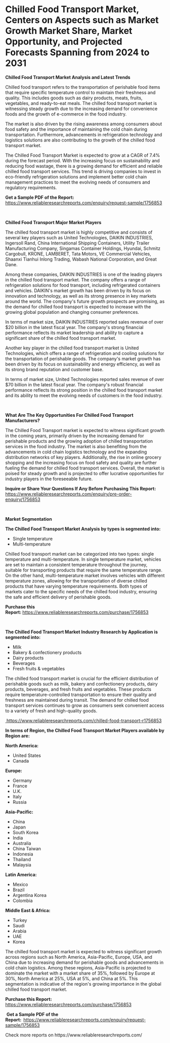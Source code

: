 <p><h1>Chilled Food Transport Market, Centers on Aspects such as Market Growth Market Share, Market Opportunity, and Projected Forecasts Spanning from 2024 to 2031</h1></p><p><strong>Chilled Food Transport Market Analysis and Latest Trends</strong></p>
<p><p>Chilled food transport refers to the transportation of perishable food items that require specific temperature control to maintain their freshness and quality. This includes goods such as dairy products, meats, fruits, vegetables, and ready-to-eat meals. The chilled food transport market is witnessing steady growth due to the increasing demand for convenience foods and the growth of e-commerce in the food industry. </p><p>The market is also driven by the rising awareness among consumers about food safety and the importance of maintaining the cold chain during transportation. Furthermore, advancements in refrigeration technology and logistics solutions are also contributing to the growth of the chilled food transport market. </p><p>The Chilled Food Transport Market is expected to grow at a CAGR of 7.4% during the forecast period. With the increasing focus on sustainability and reducing food wastage, there is a growing demand for efficient and reliable chilled food transport services. This trend is driving companies to invest in eco-friendly refrigeration solutions and implement better cold chain management practices to meet the evolving needs of consumers and regulatory requirements.</p></p>
<p><strong>Get a Sample PDF of the Report:&nbsp;</strong> <a href="https://www.reliableresearchreports.com/enquiry/request-sample/1756853">https://www.reliableresearchreports.com/enquiry/request-sample/1756853</a></p>
<p>&nbsp;</p>
<p><strong>Chilled Food Transport Major Market Players</strong></p>
<p><p>The chilled food transport market is highly competitive and consists of several key players such as United Technologies, DAIKIN INDUSTRIES, Ingersoll Rand, China International Shipping Containers, Utility Trailer Manufacturing Company, Singamas Container Holdings, Hyundai, Schmitz Cargobull, KRONE, LAMBERET, Tata Motors, VE Commercial Vehicles, Shaanxi Tianhui Inlong Trading, Wabash National Corporation, and Great Dane.</p><p>Among these companies, DAIKIN INDUSTRIES is one of the leading players in the chilled food transport market. The company offers a range of refrigeration solutions for food transport, including refrigerated containers and vehicles. DAIKIN's market growth has been driven by its focus on innovation and technology, as well as its strong presence in key markets around the world. The company's future growth prospects are promising, as the demand for chilled food transport is expected to increase with the growing global population and changing consumer preferences.</p><p>In terms of market size, DAIKIN INDUSTRIES reported sales revenue of over $20 billion in the latest fiscal year. The company's strong financial performance reflects its market leadership and ability to capture a significant share of the chilled food transport market.</p><p>Another key player in the chilled food transport market is United Technologies, which offers a range of refrigeration and cooling solutions for the transportation of perishable goods. The company's market growth has been driven by its focus on sustainability and energy efficiency, as well as its strong brand reputation and customer base.</p><p>In terms of market size, United Technologies reported sales revenue of over $70 billion in the latest fiscal year. The company's robust financial performance reflects its strong position in the chilled food transport market and its ability to meet the evolving needs of customers in the food industry.</p></p>
<p>&nbsp;</p>
<p><strong>What Are The Key Opportunities For Chilled Food Transport Manufacturers?</strong></p>
<p><p>The Chilled Food Transport market is expected to witness significant growth in the coming years, primarily driven by the increasing demand for perishable products and the growing adoption of chilled transportation services in the food industry. The market is also benefiting from the advancements in cold chain logistics technology and the expanding distribution networks of key players. Additionally, the rise in online grocery shopping and the increasing focus on food safety and quality are further fueling the demand for chilled food transport services. Overall, the market is poised for steady growth and is projected to offer lucrative opportunities for industry players in the foreseeable future.</p></p>
<p><strong>Inquire or Share Your Questions If Any Before Purchasing This Report:</strong> <a href="https://www.reliableresearchreports.com/enquiry/pre-order-enquiry/1756853">https://www.reliableresearchreports.com/enquiry/pre-order-enquiry/1756853</a></p>
<p>&nbsp;</p>
<p><strong>Market Segmentation</strong></p>
<p><strong>The Chilled Food Transport Market Analysis by types is segmented into:</strong></p>
<p><ul><li>Single temperature</li><li>Multi-temperature</li></ul></p>
<p><p>Chilled food transport market can be categorized into two types: single temperature and multi-temperature. In single temperature market, vehicles are set to maintain a consistent temperature throughout the journey, suitable for transporting products that require the same temperature range. On the other hand, multi-temperature market involves vehicles with different temperature zones, allowing for the transportation of diverse chilled products that have varying temperature requirements. Both types of markets cater to the specific needs of the chilled food industry, ensuring the safe and efficient delivery of perishable goods.</p></p>
<p><strong>Purchase this Report:&nbsp;</strong><a href="https://www.reliableresearchreports.com/purchase/1756853">https://www.reliableresearchreports.com/purchase/1756853</a></p>
<p>&nbsp;</p>
<p><strong>The Chilled Food Transport Market Industry Research by Application is segmented into:</strong></p>
<p><ul><li>Milk</li><li>Bakery & confectionery products</li><li>Dairy products</li><li>Beverages</li><li>Fresh fruits & vegetables</li></ul></p>
<p><p>The chilled food transport market is crucial for the efficient distribution of perishable goods such as milk, bakery and confectionery products, dairy products, beverages, and fresh fruits and vegetables. These products require temperature-controlled transportation to ensure their quality and freshness are maintained during transit. The demand for chilled food transport services continues to grow as consumers seek convenient access to a variety of fresh and high-quality goods.</p></p>
<p><a href="https://www.reliableresearchreports.com/chilled-food-transport-r1756853">&nbsp;https://www.reliableresearchreports.com/chilled-food-transport-r1756853</a></p>
<p><strong>In terms of Region, the Chilled Food Transport Market Players available by Region are:</strong></p>
<p>
    <p> <strong> North America: </strong>
        <ul>
            <li>United States</li>
            <li>Canada</li>
        </ul>
        </p> 
    <p> <strong> Europe: </strong>
        <ul>
            <li>Germany</li>
            <li>France</li>
            <li>U.K.</li>
            <li>Italy</li>
            <li>Russia</li>
        </ul>
        </p> 
    <p> <strong> Asia-Pacific: </strong>
        <ul>
            <li>China</li>
            <li>Japan</li>
            <li>South Korea</li>
            <li>India</li>
            <li>Australia</li>
            <li>China Taiwan</li>
            <li>Indonesia</li>
            <li>Thailand</li>
            <li>Malaysia</li>
        </ul>
        </p> 
    <p> <strong> Latin America: </strong>
        <ul>
            <li>Mexico</li>
            <li>Brazil</li>
            <li>Argentina Korea</li>
            <li>Colombia</li>
        </ul>
        </p> 
    <p> <strong> Middle East & Africa: </strong>
        <ul>
            <li>Turkey</li>
            <li>Saudi</li>
            <li>Arabia</li>
            <li>UAE</li>
            <li>Korea</li>
        </ul>
    </p>
    </p>
<p><p>The chilled food transport market is expected to witness significant growth across regions such as North America, Asia-Pacific, Europe, USA, and China due to increasing demand for perishable goods and advancements in cold chain logistics. Among these regions, Asia-Pacific is projected to dominate the market with a market share of 35%, followed by Europe at 30%, North America at 25%, USA at 5%, and China at 5%. This segmentation is indicative of the region's growing importance in the global chilled food transport market.</p></p>
<p><strong>Purchase this Report: </strong><a href="https://www.reliableresearchreports.com/purchase/1756853">https://www.reliableresearchreports.com/purchase/1756853</a></p>
<p>&nbsp;<strong>Get a Sample PDF of the Report:&nbsp;&nbsp;</strong><a href="https://www.reliableresearchreports.com/enquiry/request-sample/1756853">https://www.reliableresearchreports.com/enquiry/request-sample/1756853</a></p>
<p><strong></strong></p>
<p>Check more reports on https://www.reliableresearchreports.com/</p>